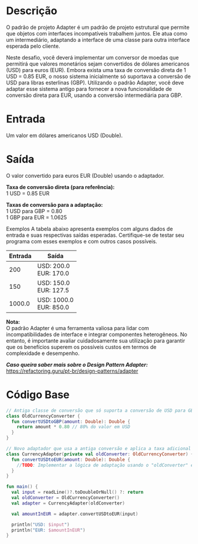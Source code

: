 # Descrição
O padrão de projeto Adapter é um padrão de projeto estrutural que permite que objetos com interfaces incompatíveis trabalhem juntos. Ele atua como um intermediário, adaptando a interface de uma classe para outra interface esperada pelo cliente.

Neste desafio, você deverá implementar um conversor de moedas que permitirá que valores monetários sejam convertidos de dólares americanos (USD) para euros (EUR). Embora exista uma taxa de conversão direta de 1 USD = 0.85 EUR, o nosso sistema inicialmente só suportava a conversão de USD para libras esterlinas (GBP). Utilizando o padrão Adapter, você deve adaptar esse sistema antigo para fornecer a nova funcionalidade de conversão direta para EUR, usando a conversão intermediária para GBP.

# Entrada
Um valor em dólares americanos USD (Double).

# Saída
O valor convertido para euros EUR (Double) usando o adaptador.

**Taxa de conversão direta (para referência):** <br> 1 USD = 0.85 EUR

**Taxas de conversão para a adaptação:** <br> 1 USD para GBP = 0.80 <br> 1 GBP para EUR = 1.0625

Exemplos
A tabela abaixo apresenta exemplos com alguns dados de entrada e suas respectivas saídas esperadas. Certifique-se de testar seu programa com esses exemplos e com outros casos possíveis.

| Entrada | Saída |
|---------|-------|
| 200     | USD: 200.0 <br> EUR: 170.0 |
| 150     | USD: 150.0 <br> EUR: 127.5 |
| 1000.0  | USD: 1000.0 <br> EUR: 850.0 |

**Nota:** <br> O padrão Adapter é uma ferramenta valiosa para lidar com incompatibilidades de interface e integrar componentes heterogêneos. No entanto, é importante avaliar cuidadosamente sua utilização para garantir que os benefícios superem os possíveis custos em termos de complexidade e desempenho.

**_Caso queira saber mais sobre o Design Pattern Adapter:_** <br> https://refactoring.guru/pt-br/design-patterns/adapter

# Código Base
````kotlin
// Antiga classe de conversão que só suporta a conversão de USD para GBP
class OldCurrencyConverter {
  fun convertUSDtoGBP(amount: Double): Double {
    return amount * 0.80 // 80% do valor em USD
  }
}

// Novo adaptador que usa a antiga conversão e aplica a taxa adicional de GBP para EUR
class CurrencyAdapter(private val oldConverter: OldCurrencyConverter) {
  fun convertUSDtoEUR(amount: Double): Double {
    //TODO: Implementar a lógica de adaptação usando o "oldConverter" e taxa definida no enunciado.
  }
}

fun main() {
  val input = readLine()?.toDoubleOrNull() ?: return
  val oldConverter = OldCurrencyConverter()
  val adapter = CurrencyAdapter(oldConverter)

  val amountInEUR = adapter.convertUSDtoEUR(input)

  println("USD: $input")
  println("EUR: $amountInEUR")
}
````